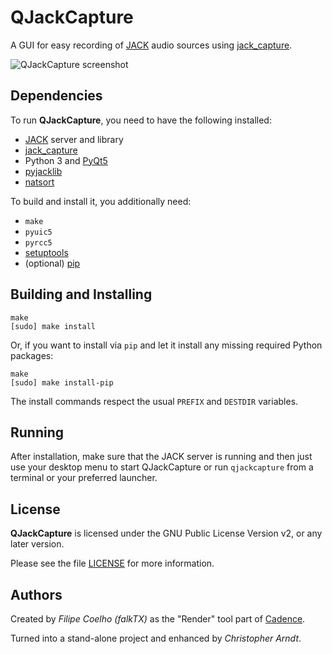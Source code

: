 # QJackCapture

A GUI for easy recording of [JACK] audio sources using [jack_capture].

![QJackCapture screenshot](resources/screenshots/qjackcapture.png)


## Dependencies

To run **QJackCapture**, you need to have the following installed:

* [JACK] server and library
* [jack_capture]
* Python 3 and [PyQt5]
* [pyjacklib]
* [natsort]

To build and install it, you additionally need:

* `make`
* `pyuic5`
* `pyrcc5`
* [setuptools]
* (optional) [pip]


## Building and Installing

```con
make
[sudo] make install
```

Or, if you want to install via `pip` and let it install any missing required
Python packages:

```con
make
[sudo] make install-pip
```

The install commands respect the usual `PREFIX` and `DESTDIR` variables.


## Running

After installation, make sure that the JACK server is running and then just use
your desktop menu to start QJackCapture or run `qjackcapture` from a terminal
or your preferred launcher.


## License

**QJackCapture** is licensed under the GNU Public License Version v2, or
any later version.

Please see the file [LICENSE] for more information.


## Authors

Created by *Filipe Coelho (falkTX)* as the "Render" tool part of [Cadence].

Turned into a stand-alone project and enhanced by *Christopher Arndt*.


[Cadence]: https://github.com/falkTX/Cadence.git
[jack_capture]: https://github.com/kmatheussen/jack_capture
[JACK]: https://jackaudio.org/
[LICENSE]: https://github.com/SpotlightKid/qjackcapture/blob/master/LICENSE
[natsort]: https://github.com/SethMMorton/natsort
[pip]: https://pypi.org/project/pip/
[pyjacklib]: https://github.com/jackaudio/pyjacklib
[PyQt5]: https://www.riverbankcomputing.com/software/pyqt/
[setuptools]: https://pypi.org/project/setuptools/

